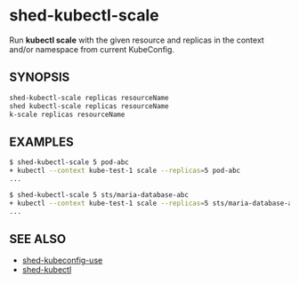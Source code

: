 # shed-kubectl-scale

Run **kubectl scale** with the given resource and replicas in the context and/or namespace from current KubeConfig.

## SYNOPSIS

```bash
shed-kubectl-scale replicas resourceName
shed kubectl-scale replicas resourceName
k-scale replicas resourceName
```

## EXAMPLES

```bash
$ shed-kubectl-scale 5 pod-abc
+ kubectl --context kube-test-1 scale --replicas=5 pod-abc
...

$ shed-kubectl-scale 5 sts/maria-database-abc
+ kubectl --context kube-test-1 scale --replicas=5 sts/maria-database-abc
...
```

## SEE ALSO

- [shed-kubeconfig-use](shed-kubeconfig-use.md)
- [shed-kubectl](shed-kubectl.md)
